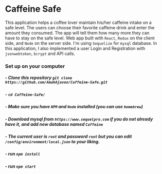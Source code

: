 # Caffeine Safe 

This application helps a coffee lover maintain his/her caffeine intake on a safe level. The users can choose their favorite caffeine drink and enter the amount they consumed. The app will tell them how many more they can have to stay on the safe level.
Web app built with `React`, `Redux` on the client side, and  `Node` on the server side. I'm using `Sequelize` for `mysql` database. In this application, I also implemented a user Login and Registration with `jsonwebtoken`, `bcrypt` and API calls.

### Set up on your computer

##### - Clone this repository `git clone https://github.com/AmahAjavon/Caffeine-Safe.git`
##### - `cd Caffeine-Safe/`
##### - Make sure you have `NPM` and `Node` installed (you can use `homebrew`)
##### - Download mysql from `https://www.sequelpro.com` if you do not already have it, and add new database named `Caffeine` 
##### - The current user is `root` and password `root` but you can edit `/config/environment/local.json` to your liking.
##### - run `npm install`
##### - run `npm start`


